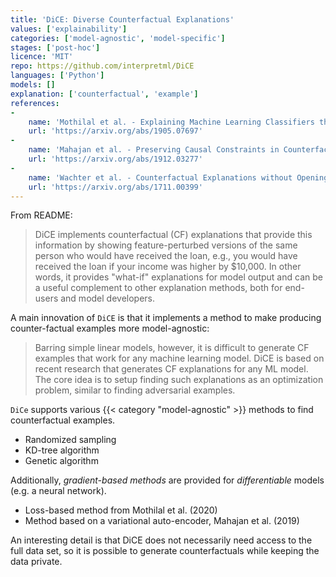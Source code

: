 ```yaml
---
title: 'DiCE: Diverse Counterfactual Explanations'
values: ['explainability']
categories: ['model-agnostic', 'model-specific']
stages: ['post-hoc']
licence: 'MIT'
repo: https://github.com/interpretml/DiCE
languages: ['Python']
models: []
explanation: ['counterfactual', 'example']
references: 
- 
    name: 'Mothilal et al. - Explaining Machine Learning Classifiers through Diverse Counterfactual Explanations'
    url: 'https://arxiv.org/abs/1905.07697'
-
    name: 'Mahajan et al. - Preserving Causal Constraints in Counterfactual Explanations for Machine Learning Classifiers'
    url: 'https://arxiv.org/abs/1912.03277'
- 
    name: 'Wachter et al. - Counterfactual Explanations without Opening the Black Box: Automated Decisions and the GDPR'
    url: 'https://arxiv.org/abs/1711.00399'
---
```


From README:

> DiCE implements counterfactual (CF) explanations that provide this information by showing feature-perturbed versions of the same person who would have received the loan, e.g., you would have received the loan if your income was higher by \$10,000. In other words, it provides "what-if" explanations for model output and can be a useful complement to other explanation methods, both for end-users and model developers.

A main innovation of `DiCE` is that it implements a method to make producing counter-factual examples more model-agnostic:

> Barring simple linear models, however, it is difficult to generate CF examples that work for any machine learning model. DiCE is based on recent research that generates CF explanations for any ML model. The core idea is to setup finding such explanations as an optimization problem, similar to finding adversarial examples.

`DiCe` supports various {{< category "model-agnostic" >}} methods to find counterfactual examples.

- Randomized sampling
- KD-tree algorithm
- Genetic algorithm

Additionally, *gradient-based methods* are provided for *differentiable* models (e.g. a neural network).

- Loss-based method from Mothilal et al. (2020)
- Method based on a variational auto-encoder, Mahajan et al. (2019)

An interesting detail is that DiCE does not necessarily need access to the full data set, so it is possible to generate counterfactuals while keeping the data private.


